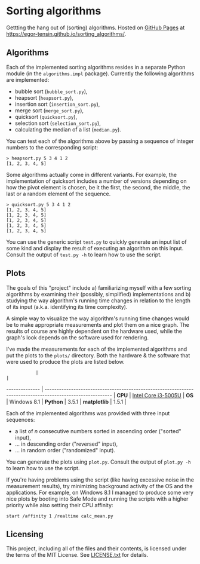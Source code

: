 # Sorting algorithms

Gettting the hang out of (sorting) algorithms.
Hosted on [GitHub Pages](https://pages.github.com) at
https://egor-tensin.github.io/sorting_algorithms/.

## Algorithms

Each of the implemented sorting algorithms resides in a separate Python module
(in the `algorithms.impl` package).
Currently the following algorithms are implemented:

* bubble sort (`bubble_sort.py`),
* heapsort (`heapsort.py`),
* insertion sort (`insertion_sort.py`),
* merge sort (`merge_sort.py`),
* quicksort (`quicksort.py`),
* selection sort (`selection_sort.py`),
* calculating the median of a list (`median.py`).

You can test each of the algorithms above by passing a sequence of integer
numbers to the corresponding script:

    > heapsort.py 5 3 4 1 2
    [1, 2, 3, 4, 5]

Some algorithms actually come in different variants.
For example, the implementation of quicksort includes a number of versions
depending on how the pivot element is chosen, be it the first, the second, the
middle, the last or a random element of the sequence.

    > quicksort.py 5 3 4 1 2
    [1, 2, 3, 4, 5]
    [1, 2, 3, 4, 5]
    [1, 2, 3, 4, 5]
    [1, 2, 3, 4, 5]
    [1, 2, 3, 4, 5]

You can use the generic script `test.py` to quickly generate an input list of
some kind and display the result of executing an algorithm on this input.
Consult the output of `test.py -h` to learn how to use the script.

## Plots

The goals of this "project" include a) familiarizing myself with a few sorting
algorithms by examining their (possibly, simplified) implementations and b)
studying the way algorithm's running time changes in relation to the length of
its input (a.k.a. identifying its time complexity).

A simple way to visualize the way algorithm's running time changes would be to
make appropriate measurements and plot them on a nice graph.
The results of course are highly dependent on the hardware used, while the
graph's look depends on the software used for rendering.

I've made the measurements for each of the implemented algorithms and put the
plots to the `plots/` directory.
Both the hardware & the software that were used to produce the plots are listed
below.

               |                                                                                                            |
-------------- | ---------------------------------------------------------------------------------------------------------- |
**CPU**        | [Intel Core i3-5005U](http://ark.intel.com/products/84695/Intel-Core-i3-5005U-Processor-3M-Cache-2_00-GHz) |
**OS**         | Windows 8.1                                                                                                |
**Python**     | 3.5.1                                                                                                      |
**matplotlib** | 1.5.1                                                                                                      |

Each of the implemented algorithms was provided with three input sequences:
* a list of *n* consecutive numbers sorted in ascending order ("sorted" input),
* ... in descending order ("reversed" input),
* ... in random order ("randomized" input).

You can generate the plots using `plot.py`.
Consult the output of `plot.py -h` to learn how to use the script.

If you're having problems using the script (like having excessive noise in the
measurement results), try minimizing background activity of the OS and the
applications.
For example, on Windows 8.1 I managed to produce some very nice plots by
booting into Safe Mode and running the scripts with a higher priority while
also setting their CPU affinity:

    start /affinity 1 /realtime calc_mean.py

## Licensing

This project, including all of the files and their contents, is licensed under
the terms of the MIT License.
See [LICENSE.txt](LICENSE.txt) for details.
